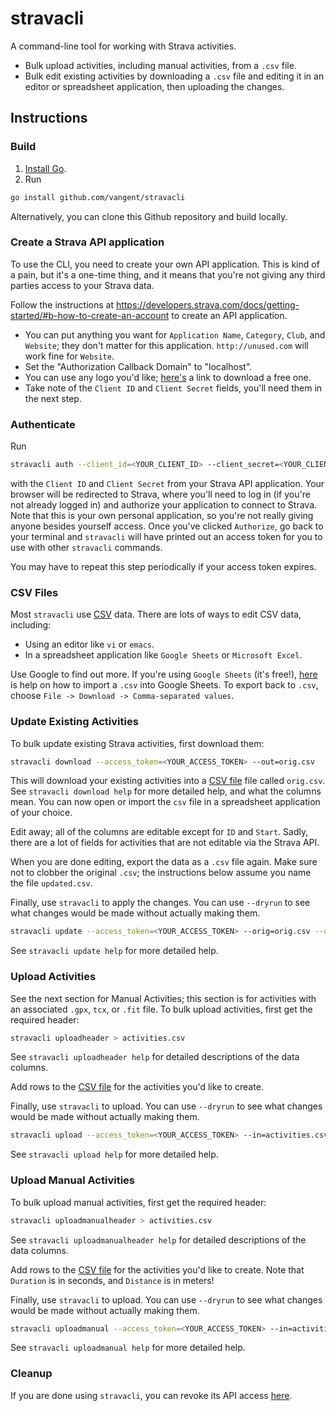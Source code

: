 # stravacli

A command-line tool for working with Strava activities.

*   Bulk upload activities, including manual activities, from a `.csv` file.
*   Bulk edit existing activities by downloading a `.csv` file and editing it in
    an editor or spreadsheet application, then uploading the changes.

## Instructions

### Build

1.  [Install Go](https://golang.org/dl).
2.  Run

```bash
go install github.com/vangent/stravacli
```

Alternatively, you can clone this Github repository and build locally.

### Create a Strava API application

To use the CLI, you need to create your own API application. This is kind of a
pain, but it's a one-time thing, and it means that you're not giving any third
parties access to your Strava data.

Follow the instructions at
https://developers.strava.com/docs/getting-started/#b-how-to-create-an-account
to create an API application.

*   You can put anything you want for `Application Name`, `Category`, `Club`,
    and `Website`; they don't matter for this application. `http://unused.com`
    will work fine for `Website`.
*   Set the "Authorization Callback Domain" to "localhost".
*   You can use any logo you'd like;
    [here's](https://www.google.com/search?q=free+logo+download+png&tbm=isch) a
    link to download a free one.
*   Take note of the `Client ID` and `Client Secret` fields, you'll need them in
    the next step.

### Authenticate

Run

```bash
stravacli auth --client_id=<YOUR_CLIENT_ID> --client_secret=<YOUR_CLIENT_SECRET>
```

with the `Client ID` and `Client Secret` from your Strava API application. Your
browser will be redirected to Strava, where you'll need to log in (if you're not
already logged in) and authorize your application to connect to Strava. Note
that this is your own personal application, so you're not really giving anyone
besides yourself access. Once you've clicked `Authorize`, go back to your
terminal and `stravacli` will have printed out an access token for you to use
with other `stravacli` commands.

You may have to repeat this step periodically if your access token expires.

### CSV Files

Most `stravacli` use [CSV](https://en.wikipedia.org/wiki/Comma-separated_values)
data. There are lots of ways to edit CSV data, including:

*   Using an editor like `vi` or `emacs`.
*   In a spreadsheet application like `Google Sheets` or `Microsoft Excel`.

Use Google to find out more. If you're using `Google Sheets` (it's free!),
[here](https://support.google.com/docs/answer/40608) is help on how to import a
`.csv` into Google Sheets. To export back to `.csv`, choose `File -> Download ->
Comma-separated values`.

### Update Existing Activities

To bulk update existing Strava activities, first download them:

```bash
stravacli download --access_token=<YOUR_ACCESS_TOKEN> --out=orig.csv
```

This will download your existing activities into a [CSV file](#csv-files) file
called `orig.csv`. See `stravacli download help` for more detailed help, and
what the columns mean. You can now open or import the `csv` file in a
spreadsheet application of your choice.

Edit away; all of the columns are editable except for `ID` and `Start`. Sadly,
there are a lot of fields for activities that are not editable via the Strava
API.

When you are done editing, export the data as a `.csv` file again. Make sure not
to clobber the original `.csv`; the instructions below assume you name the file
`updated.csv`.

Finally, use `stravacli` to apply the changes. You can use `--dryrun` to see
what changes would be made without actually making them.

```bash
stravacli update --access_token=<YOUR_ACCESS_TOKEN> --orig=orig.csv --updated=updated.csv
```

See `stravacli update help` for more detailed help.

### Upload Activities

See the next section for Manual Activities; this section is for activities with
an associated `.gpx`, `tcx`, or `.fit` file. To bulk upload activities, first
get the required header:

```bash
stravacli uploadheader > activities.csv
```

See `stravacli uploadheader help` for detailed descriptions of the data columns.

Add rows to the [CSV file](#csv-files) for the activities you'd like to create.

Finally, use `stravacli` to upload. You can use `--dryrun` to see what changes
would be made without actually making them.

```bash
stravacli upload --access_token=<YOUR_ACCESS_TOKEN> --in=activities.csv
```

See `stravacli upload help` for more detailed help.

### Upload Manual Activities

To bulk upload manual activities, first get the required header:

```bash
stravacli uploadmanualheader > activities.csv
```

See `stravacli uploadmanualheader help` for detailed descriptions of the data
columns.

Add rows to the [CSV file](#csv-files) for the activities you'd like to create.
Note that `Duration` is in seconds, and `Distance` is in meters!

Finally, use `stravacli` to upload. You can use `--dryrun` to see what changes
would be made without actually making them.

```bash
stravacli uploadmanual --access_token=<YOUR_ACCESS_TOKEN> --in=activities.csv
```

See `stravacli uploadmanual help` for more detailed help.

### Cleanup

If you are done using `stravacli`, you can revoke its API access
[here](https://www.strava.com/settings/apps).
